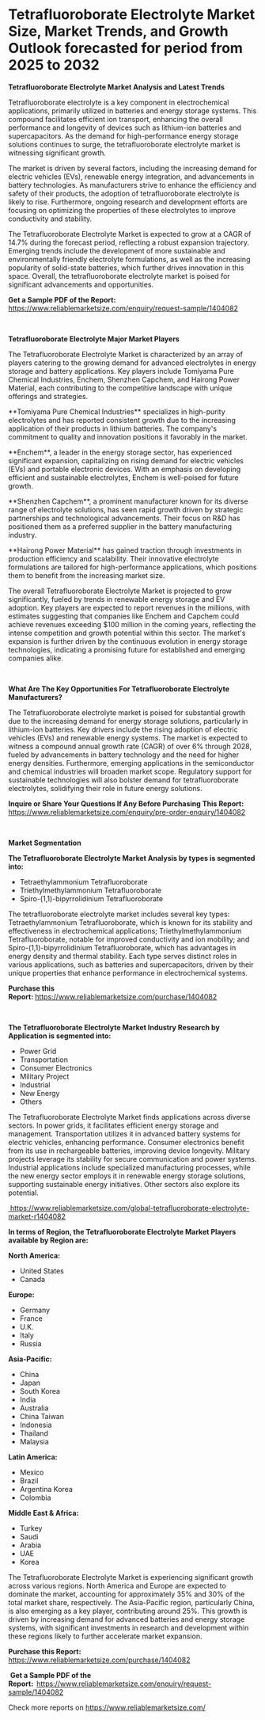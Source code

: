 <p><h1>Tetrafluoroborate Electrolyte Market Size, Market Trends, and Growth Outlook forecasted for period from 2025 to 2032</h1></p><p><strong>Tetrafluoroborate Electrolyte Market Analysis and Latest Trends</strong></p>
<p><p>Tetrafluoroborate electrolyte is a key component in electrochemical applications, primarily utilized in batteries and energy storage systems. This compound facilitates efficient ion transport, enhancing the overall performance and longevity of devices such as lithium-ion batteries and supercapacitors. As the demand for high-performance energy storage solutions continues to surge, the tetrafluoroborate electrolyte market is witnessing significant growth.</p><p>The market is driven by several factors, including the increasing demand for electric vehicles (EVs), renewable energy integration, and advancements in battery technologies. As manufacturers strive to enhance the efficiency and safety of their products, the adoption of tetrafluoroborate electrolyte is likely to rise. Furthermore, ongoing research and development efforts are focusing on optimizing the properties of these electrolytes to improve conductivity and stability.</p><p>The Tetrafluoroborate Electrolyte Market is expected to grow at a CAGR of 14.7% during the forecast period, reflecting a robust expansion trajectory. Emerging trends include the development of more sustainable and environmentally friendly electrolyte formulations, as well as the increasing popularity of solid-state batteries, which further drives innovation in this space. Overall, the tetrafluoroborate electrolyte market is poised for significant advancements and opportunities.</p></p>
<p><strong>Get a Sample PDF of the Report:&nbsp;</strong> <a href="https://www.reliablemarketsize.com/enquiry/request-sample/1404082?utm_campaign=3092&utm_medium=2&utm_source=Github&utm_content=ia&utm_term=28032025&utm_id=tetrafluoroborate-electrolyte">https://www.reliablemarketsize.com/enquiry/request-sample/1404082</a></p>
<p>&nbsp;</p>
<p><strong>Tetrafluoroborate Electrolyte Major Market Players</strong></p>
<p><p>The Tetrafluoroborate Electrolyte Market is characterized by an array of players catering to the growing demand for advanced electrolytes in energy storage and battery applications. Key players include Tomiyama Pure Chemical Industries, Enchem, Shenzhen Capchem, and Hairong Power Material, each contributing to the competitive landscape with unique offerings and strategies.</p><p>**Tomiyama Pure Chemical Industries** specializes in high-purity electrolytes and has reported consistent growth due to the increasing application of their products in lithium batteries. The company's commitment to quality and innovation positions it favorably in the market.</p><p>**Enchem**, a leader in the energy storage sector, has experienced significant expansion, capitalizing on rising demand for electric vehicles (EVs) and portable electronic devices. With an emphasis on developing efficient and sustainable electrolytes, Enchem is well-poised for future growth.</p><p>**Shenzhen Capchem**, a prominent manufacturer known for its diverse range of electrolyte solutions, has seen rapid growth driven by strategic partnerships and technological advancements. Their focus on R&D has positioned them as a preferred supplier in the battery manufacturing industry.</p><p>**Hairong Power Material** has gained traction through investments in production efficiency and scalability. Their innovative electrolyte formulations are tailored for high-performance applications, which positions them to benefit from the increasing market size.</p><p>The overall Tetrafluoroborate Electrolyte Market is projected to grow significantly, fueled by trends in renewable energy storage and EV adoption. Key players are expected to report revenues in the millions, with estimates suggesting that companies like Enchem and Capchem could achieve revenues exceeding $100 million in the coming years, reflecting the intense competition and growth potential within this sector. The market's expansion is further driven by the continuous evolution in energy storage technologies, indicating a promising future for established and emerging companies alike.</p></p>
<p>&nbsp;</p>
<p><strong>What Are The Key Opportunities For Tetrafluoroborate Electrolyte Manufacturers?</strong></p>
<p><p>The Tetrafluoroborate electrolyte market is poised for substantial growth due to the increasing demand for energy storage solutions, particularly in lithium-ion batteries. Key drivers include the rising adoption of electric vehicles (EVs) and renewable energy systems. The market is expected to witness a compound annual growth rate (CAGR) of over 6% through 2028, fueled by advancements in battery technology and the need for higher energy densities. Furthermore, emerging applications in the semiconductor and chemical industries will broaden market scope. Regulatory support for sustainable technologies will also bolster demand for tetrafluoroborate electrolytes, solidifying their role in future energy solutions.</p></p>
<p><strong>Inquire or Share Your Questions If Any Before Purchasing This Report:</strong> <a href="https://www.reliablemarketsize.com/enquiry/pre-order-enquiry/1404082?utm_campaign=3092&utm_medium=2&utm_source=Github&utm_content=ia&utm_term=28032025&utm_id=tetrafluoroborate-electrolyte">https://www.reliablemarketsize.com/enquiry/pre-order-enquiry/1404082</a></p>
<p>&nbsp;</p>
<p><strong>Market Segmentation</strong></p>
<p><strong>The Tetrafluoroborate Electrolyte Market Analysis by types is segmented into:</strong></p>
<p><ul><li>Tetraethylammonium Tetrafluoroborate</li><li>Triethylmethylammonium Tetrafluoroborate</li><li>Spiro-(1,1)-bipyrrolidinium Tetrafluoroborate</li></ul></p>
<p><p>The tetrafluoroborate electrolyte market includes several key types: Tetraethylammonium Tetrafluoroborate, which is known for its stability and effectiveness in electrochemical applications; Triethylmethylammonium Tetrafluoroborate, notable for improved conductivity and ion mobility; and Spiro-(1,1)-bipyrrolidinium Tetrafluoroborate, which has advantages in energy density and thermal stability. Each type serves distinct roles in various applications, such as batteries and supercapacitors, driven by their unique properties that enhance performance in electrochemical systems.</p></p>
<p><strong>Purchase this Report:&nbsp;</strong><a href="https://www.reliablemarketsize.com/purchase/1404082?utm_campaign=3092&utm_medium=2&utm_source=Github&utm_content=ia&utm_term=28032025&utm_id=tetrafluoroborate-electrolyte">https://www.reliablemarketsize.com/purchase/1404082</a></p>
<p>&nbsp;</p>
<p><strong>The Tetrafluoroborate Electrolyte Market Industry Research by Application is segmented into:</strong></p>
<p><ul><li>Power Grid</li><li>Transportation</li><li>Consumer Electronics</li><li>Military Project</li><li>Industrial</li><li>New Energy</li><li>Others</li></ul></p>
<p><p>The Tetrafluoroborate Electrolyte Market finds applications across diverse sectors. In power grids, it facilitates efficient energy storage and management. Transportation utilizes it in advanced battery systems for electric vehicles, enhancing performance. Consumer electronics benefit from its use in rechargeable batteries, improving device longevity. Military projects leverage its stability for secure communication and power systems. Industrial applications include specialized manufacturing processes, while the new energy sector employs it in renewable energy storage solutions, supporting sustainable energy initiatives. Other sectors also explore its potential.</p></p>
<p><a href="https://www.reliablemarketsize.com/global-tetrafluoroborate-electrolyte-market-r1404082?utm_campaign=3092&utm_medium=2&utm_source=Github&utm_content=ia&utm_term=28032025&utm_id=tetrafluoroborate-electrolyte">&nbsp;https://www.reliablemarketsize.com/global-tetrafluoroborate-electrolyte-market-r1404082</a></p>
<p><strong>In terms of Region, the Tetrafluoroborate Electrolyte Market Players available by Region are:</strong></p>
<p>
    <p> <strong> North America: </strong>
        <ul>
            <li>United States</li>
            <li>Canada</li>
        </ul>
        </p> 
    <p> <strong> Europe: </strong>
        <ul>
            <li>Germany</li>
            <li>France</li>
            <li>U.K.</li>
            <li>Italy</li>
            <li>Russia</li>
        </ul>
        </p> 
    <p> <strong> Asia-Pacific: </strong>
        <ul>
            <li>China</li>
            <li>Japan</li>
            <li>South Korea</li>
            <li>India</li>
            <li>Australia</li>
            <li>China Taiwan</li>
            <li>Indonesia</li>
            <li>Thailand</li>
            <li>Malaysia</li>
        </ul>
        </p> 
    <p> <strong> Latin America: </strong>
        <ul>
            <li>Mexico</li>
            <li>Brazil</li>
            <li>Argentina Korea</li>
            <li>Colombia</li>
        </ul>
        </p> 
    <p> <strong> Middle East & Africa: </strong>
        <ul>
            <li>Turkey</li>
            <li>Saudi</li>
            <li>Arabia</li>
            <li>UAE</li>
            <li>Korea</li>
        </ul>
    </p>
    </p>
<p><p>The Tetrafluoroborate Electrolyte Market is experiencing significant growth across various regions. North America and Europe are expected to dominate the market, accounting for approximately 35% and 30% of the total market share, respectively. The Asia-Pacific region, particularly China, is also emerging as a key player, contributing around 25%. This growth is driven by increasing demand for advanced batteries and energy storage systems, with significant investments in research and development within these regions likely to further accelerate market expansion.</p></p>
<p><strong>Purchase this Report: </strong><a href="https://www.reliablemarketsize.com/purchase/1404082?utm_campaign=3092&utm_medium=2&utm_source=Github&utm_content=ia&utm_term=28032025&utm_id=tetrafluoroborate-electrolyte">https://www.reliablemarketsize.com/purchase/1404082</a></p>
<p>&nbsp;<strong>Get a Sample PDF of the Report:&nbsp;&nbsp;</strong><a href="https://www.reliablemarketsize.com/enquiry/request-sample/1404082?utm_campaign=3092&utm_medium=2&utm_source=Github&utm_content=ia&utm_term=28032025&utm_id=tetrafluoroborate-electrolyte">https://www.reliablemarketsize.com/enquiry/request-sample/1404082</a></p>
<p><strong></strong></p>
<p>Check more reports on <a href="https://www.reliablemarketsize.com/?utm_campaign=3092&utm_medium=2&utm_source=Github&utm_content=ia&utm_term=28032025&utm_id=tetrafluoroborate-electrolyte">https://www.reliablemarketsize.com/</a></p>